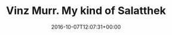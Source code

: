 ---
retweeted: false
source: <a href="http://twitter.com/download/android" rel="nofollow">Twitter for Android</a>
entities:
  user_mentions: []
  urls: []
  symbols: []
  media:
  - expanded_url: https://twitter.com/bascht/status/784364531770331136/photo/1
    indices:
    - '34'
    - '57'
    url: https://t.co/OfmXgFTA3m
    media_url: http://pbs.twimg.com/media/CuKfX23XEAAqS5W.jpg
    id_str: '784364517329408000'
    id: '784364517329408000'
    media_url_https: https://pbs.twimg.com/media/CuKfX23XEAAqS5W.jpg
    sizes:
      small:
        w: '509'
        h: '680'
        resize: fit
      medium:
        w: '766'
        h: '1024'
        resize: fit
      thumb:
        w: '150'
        h: '150'
        resize: crop
      large:
        w: '766'
        h: '1024'
        resize: fit
    type: photo
    display_url: pic.twitter.com/OfmXgFTA3m
  hashtags: []
display_text_range:
- '0'
- '57'
favorite_count: '3'
id_str: '784364531770331136'
truncated: false
retweet_count: '0'
id: '784364531770331136'
possibly_sensitive: false
created_at: Fri Oct 07 12:07:31 +0000 2016
favorited: false
full_text: Vinz Murr. My kind of Salattheke.
lang: en
extended_entities:
  media:
  - expanded_url: https://twitter.com/bascht/status/784364531770331136/photo/1
    indices:
    - '34'
    - '57'
    url: https://t.co/OfmXgFTA3m
    media_url: http://pbs.twimg.com/media/CuKfX23XEAAqS5W.jpg
    id_str: '784364517329408000'
    id: '784364517329408000'
    media_url_https: https://pbs.twimg.com/media/CuKfX23XEAAqS5W.jpg
    sizes:
      small:
        w: '509'
        h: '680'
        resize: fit
      medium:
        w: '766'
        h: '1024'
        resize: fit
      thumb:
        w: '150'
        h: '150'
        resize: crop
      large:
        w: '766'
        h: '1024'
        resize: fit
    type: photo
    display_url: pic.twitter.com/OfmXgFTA3m
tags:
- pesos:twitter
date: '2016-10-07T12:07:31+00:00'
src: https://twitter.com/bascht/status/784364531770331136
original_url: https://twitter.com/bascht/status/784364531770331136
type: twitter_tweet
media_url: https://img.bascht.com/twitter/pbs.twimg.com/media/CuKfX23XEAAqS5W.jpg
text: Vinz Murr. My kind of Salattheke.
title: Vinz Murr. My kind of Salatthek

---
